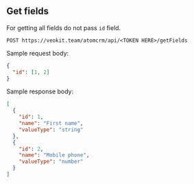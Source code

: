 ## Get fields

For getting all fields do not pass `id` field.

`POST https://veokit.team/atomcrm/api/<TOKEN HERE>/getFields`

Sample request body:
```json
{
  "id": [1, 2]
}
```

Sample response body:
```json
[
  {
    "id": 1,
    "name": "First name",
    "valueType": "string"
  },
  {
    "id": 2,
    "name": "Mobile phone",
    "valueType": "number"
  }
]
```